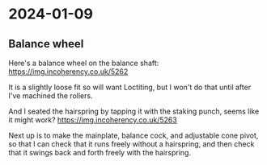 # 2024-01-09

## Balance wheel

Here's a balance wheel on the balance shaft: https://img.incoherency.co.uk/5262

It is a slightly loose fit so will want Loctiting, but I won't do that until after I've machined the rollers.

And I seated the hairspring by tapping it with the staking punch, seems like it might work? https://img.incoherency.co.uk/5263

Next up is to make the mainplate, balance cock, and adjustable cone pivot, so that I can check that it runs freely without
a hairspring, and then check that it swings back and forth freely with the hairspring.
